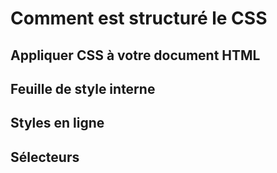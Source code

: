 # Comment est structuré le CSS

## Appliquer CSS à votre document HTML

## Feuille de style interne

## Styles en ligne

## Sélecteurs
